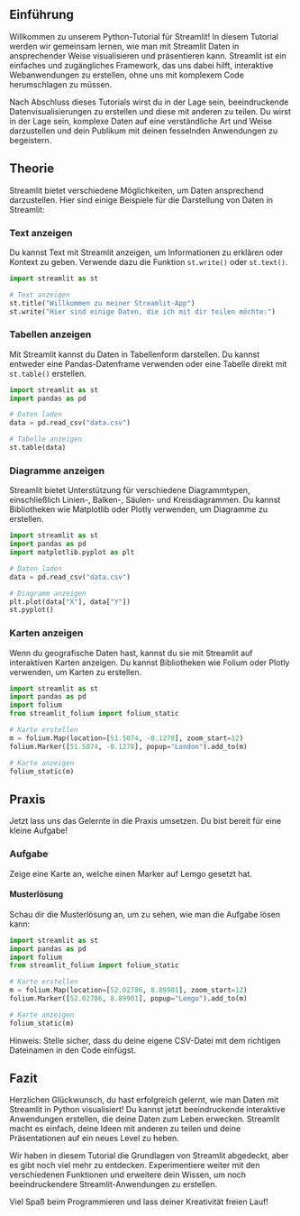 ## Einführung
Willkommen zu unserem Python-Tutorial für Streamlit! In diesem Tutorial werden wir gemeinsam lernen, wie man mit Streamlit Daten in ansprechender Weise visualisieren und präsentieren kann. Streamlit ist ein einfaches und zugängliches Framework, das uns dabei hilft, interaktive Webanwendungen zu erstellen, ohne uns mit komplexem Code herumschlagen zu müssen.

Nach Abschluss dieses Tutorials wirst du in der Lage sein, beeindruckende Datenvisualisierungen zu erstellen und diese mit anderen zu teilen. Du wirst in der Lage sein, komplexe Daten auf eine verständliche Art und Weise darzustellen und dein Publikum mit deinen fesselnden Anwendungen zu begeistern.

## Theorie
Streamlit bietet verschiedene Möglichkeiten, um Daten ansprechend darzustellen. Hier sind einige Beispiele für die Darstellung von Daten in Streamlit:

### Text anzeigen
Du kannst Text mit Streamlit anzeigen, um Informationen zu erklären oder Kontext zu geben. Verwende dazu die Funktion `st.write()` oder `st.text()`.

```python
import streamlit as st

# Text anzeigen
st.title("Willkommen zu meiner Streamlit-App")
st.write("Hier sind einige Daten, die ich mit dir teilen möchte:")
```

### Tabellen anzeigen
Mit Streamlit kannst du Daten in Tabellenform darstellen. Du kannst entweder eine Pandas-Datenframe verwenden oder eine Tabelle direkt mit `st.table()` erstellen.

```python
import streamlit as st
import pandas as pd

# Daten laden
data = pd.read_csv("data.csv")

# Tabelle anzeigen
st.table(data)
```

### Diagramme anzeigen
Streamlit bietet Unterstützung für verschiedene Diagrammtypen, einschließlich Linien-, Balken-, Säulen- und Kreisdiagrammen. Du kannst Bibliotheken wie Matplotlib oder Plotly verwenden, um Diagramme zu erstellen.

```python
import streamlit as st
import pandas as pd
import matplotlib.pyplot as plt

# Daten laden
data = pd.read_csv("data.csv")

# Diagramm anzeigen
plt.plot(data["X"], data["Y"])
st.pyplot()
```

### Karten anzeigen
Wenn du geografische Daten hast, kannst du sie mit Streamlit auf interaktiven Karten anzeigen. Du kannst Bibliotheken wie Folium oder Plotly verwenden, um Karten zu erstellen.

```python
import streamlit as st
import pandas as pd
import folium
from streamlit_folium import folium_static

# Karte erstellen
m = folium.Map(location=[51.5074, -0.1278], zoom_start=12)
folium.Marker([51.5074, -0.1278], popup="London").add_to(m)

# Karte anzeigen
folium_static(m)
```

## Praxis
Jetzt lass uns das Gelernte in die Praxis umsetzen. Du bist bereit für eine kleine Aufgabe!

### Aufgabe
Zeige eine Karte an, welche einen Marker auf Lemgo gesetzt hat.

#### Musterlösung
Schau dir die Musterlösung an, um zu sehen, wie man die Aufgabe lösen kann:

```python
import streamlit as st
import pandas as pd
import folium
from streamlit_folium import folium_static

# Karte erstellen
m = folium.Map(location=[52.02786, 8.89901], zoom_start=12)
folium.Marker([52.02786, 8.89901], popup="Lemgo").add_to(m)

# Karte anzeigen
folium_static(m)
```

Hinweis: Stelle sicher, dass du deine eigene CSV-Datei mit dem richtigen Dateinamen in den Code einfügst.

## Fazit
Herzlichen Glückwunsch, du hast erfolgreich gelernt, wie man Daten mit Streamlit in Python visualisiert! Du kannst jetzt beeindruckende interaktive Anwendungen erstellen, die deine Daten zum Leben erwecken. Streamlit macht es einfach, deine Ideen mit anderen zu teilen und deine Präsentationen auf ein neues Level zu heben.

Wir haben in diesem Tutorial die Grundlagen von Streamlit abgedeckt, aber es gibt noch viel mehr zu entdecken. Experimentiere weiter mit den verschiedenen Funktionen und erweitere dein Wissen, um noch beeindruckendere Streamlit-Anwendungen zu erstellen.

Viel Spaß beim Programmieren und lass deiner Kreativität freien Lauf!